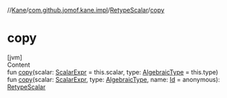 //[Kane](../../index.md)/[com.github.jomof.kane.impl](../index.md)/[RetypeScalar](index.md)/[copy](copy.md)



# copy  
[jvm]  
Content  
fun [copy](copy.md)(scalar: [ScalarExpr](../../com.github.jomof.kane/-scalar-expr/index.md) = this.scalar, type: [AlgebraicType](../../com.github.jomof.kane.impl.types/-algebraic-type/index.md) = this.type)  
fun [copy](copy.md)(scalar: [ScalarExpr](../../com.github.jomof.kane/-scalar-expr/index.md), type: [AlgebraicType](../../com.github.jomof.kane.impl.types/-algebraic-type/index.md), name: [Id](../index.md#%5Bcom.github.jomof.kane.impl%2FId%2F%2F%2FPointingToDeclaration%2F%5D%2FClasslikes%2F-60763429) = anonymous): [RetypeScalar](index.md)  



